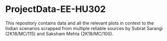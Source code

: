 # ProjectData-EE-HU302
This repository contains data and all the relevant plots in context to the Indian scenarios scrapped from multiple reliable sources by Subrat Sarangi (2K18/MC/115) and Saksham Mehta (2K18/MC/100).
